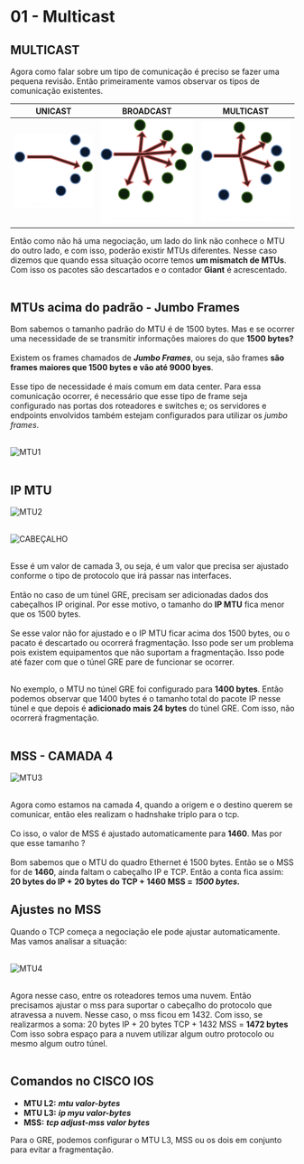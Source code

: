 # 01 - Multicast

## MULTICAST

Agora como falar sobre um tipo de comunicação é preciso se fazer uma pequena revisão. Então primeiramente vamos observar os tipos de comunicação existentes.

| UNICAST                         | BROADCAST                            | MULTICAST                                     |
|---------------------------------|--------------------------------------|-----------------------------------------------|
|![UNICAST](Imagens/unicast.png)  | ![BROADCAST](Imagens/broadcast.png)  | ![MULTICAST](Imagens/multicast.png)           |

Então como não há uma negociação, um lado do link não conhece o MTU do outro lado, e com isso, poderão existir MTUs diferentes. Nesse caso dizemos que quando essa situação ocorre temos **um mismatch de MTUs**. Com isso os pacotes são descartados e o contador **Giant** é acrescentado. <br></br>

## MTUs acima do padrão - Jumbo Frames

Bom sabemos o tamanho padrão do MTU é de 1500 bytes. Mas e se ocorrer uma necessidade de se transmitir informações maiores do que **1500 bytes?** <br></br>
Existem os frames chamados de ***Jumbo Frames***, ou seja, são frames **são frames maiores que 1500 bytes e vão até 9000 byes**. <br></br>
Esse tipo de necessidade é mais comum em data center. Para essa comunicação ocorrer, é necessário que esse tipo de frame seja configurado nas portas dos roteadores e switches e; os servidores e endpoints envolvidos também estejam configurados para utilizar os *jumbo frames*. <br></br>

![MTU1](Imagens/mtu1.png) <br></br>

## IP MTU

![MTU2](Imagens/mtu2.png) <br></br>

![CABEÇALHO](Imagens/cabecalho.png) <br></br>

Esse é um valor de camada 3, ou seja, é um valor que precisa ser ajustado conforme o tipo de protocolo que irá passar nas interfaces. <br></br>
Então no caso de um túnel GRE, precisam ser adicionadas dados dos cabeçalhos IP original. Por esse motivo, o tamanho do **IP MTU** fica menor que os 1500 bytes. <br></br>
Se esse valor não for ajustado e o IP MTU ficar acima dos 1500 bytes, ou o pacato é descartado ou ocorrerá fragmentação. Isso pode ser um problema pois existem equipamentos que não suportam a fragmentação. Isso pode até fazer com que o túnel GRE pare de funcionar se ocorrer. <br></br>

No exemplo, o MTU no túnel GRE foi configurado para **1400 bytes**. Então podemos observar que 1400 bytes é o tamanho total do pacote IP nesse túnel e que depois é **adicionado mais 24 bytes** do túnel GRE. Com isso, não ocorrerá fragmentação. <br></br>

## MSS - CAMADA 4

![MTU3](Imagens/mtu3.png) <br></br>

Agora como estamos na camada 4, quando a origem e o destino querem se comunicar, então eles realizam o hadnshake triplo para o tcp. <br></br>
Co isso, o valor de MSS é ajustado automaticamente para **1460**. Mas por que esse tamanho ? <br></br>
Bom sabemos que o MTU do quadro Ethernet é 1500 bytes. Então se o MSS for de **1460**, ainda faltam o cabeçalho IP e TCP. Então a conta fica assim: **20 bytes do IP + 20 bytes do TCP + 1460 MSS =** ***1500 bytes.***

## Ajustes no MSS

Quando o TCP começa a negociação ele pode ajustar automaticamente. Mas vamos analisar a situação: <br></br>

![MTU4](Imagens/mtu4.png) <br></br>

Agora nesse caso, entre os roteadores temos uma nuvem. Então precisamos ajustar o mss para suportar o cabeçalho do protocolo que atravessa a nuvem. Nesse caso, o mss ficou em 1432. Com isso, se realizarmos a soma: 20 bytes IP + 20 bytes TCP + 1432 MSS = **1472 bytes** Com isso sobra espaço para a nuvem utilizar algum outro protocolo ou mesmo algum outro túnel. <br></br>

## Comandos no CISCO IOS

* **MTU L2:** ***mtu valor-bytes***
* **MTU L3:** ***ip myu valor-bytes***
* **MSS:** ***tcp adjust-mss valor bytes***

Para o GRE, podemos configurar o MTU L3, MSS ou os dois em conjunto para evitar a fragmentação.